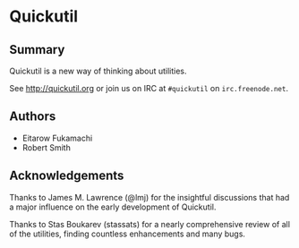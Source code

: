 Quickutil
=========

Summary
-------

Quickutil is a new way of thinking about utilities.

See http://quickutil.org or join us on IRC at `#quickutil` on
`irc.freenode.net`.


Authors
-------

  * Eitarow Fukamachi
  * Robert Smith

Acknowledgements
----------------

Thanks to James M. Lawrence (@lmj) for the insightful discussions that
had a major influence on the early development of Quickutil.

Thanks to Stas Boukarev (stassats) for a nearly comprehensive review
of all of the utilities, finding countless enhancements and many bugs.